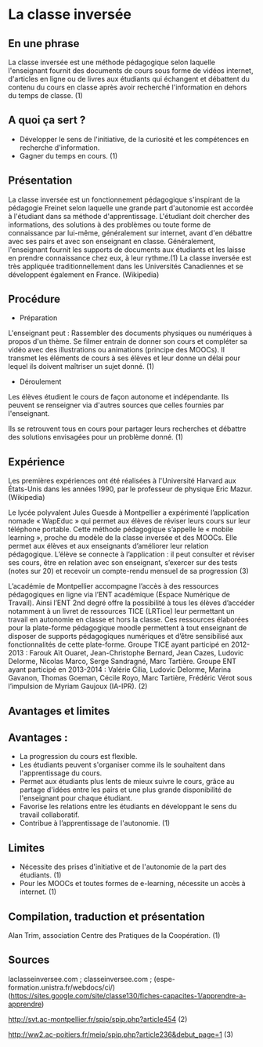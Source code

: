 # La classe inversée

## En une phrase

La classe inversée est une méthode pédagogique selon laquelle l'enseignant fournit des documents de cours sous forme de vidéos internet, d'articles en ligne ou de livres aux étudiants qui échangent et débattent du contenu du cours en classe après avoir recherché l'information en dehors du temps de classe. (1)

## A quoi ça sert ?

* Développer le sens de l'initiative, de la curiosité et les compétences en recherche d'information.
* Gagner du temps en cours. (1)

## Présentation

La classe inversée est un fonctionnement pédagogique s'inspirant de la pédagogie Freinet selon laquelle une grande part d'autonomie est accordée à l'étudiant dans sa méthode d'apprentissage. L'étudiant doit chercher des informations, des solutions à des problèmes ou toute forme de connaissance par lui-même, généralement sur internet, avant d'en débattre avec ses pairs et avec son enseignant en classe.
Généralement, l'enseignant fournit les supports de documents aux étudiants et les laisse en prendre connaissance chez eux, à leur rythme.(1)
La classe inversée est très appliquée traditionnellement dans les Universités Canadiennes et se développent également en France. (Wikipedia)

## Procédure

* Préparation

L'enseignant peut :
Rassembler des documents physiques ou numériques à propos d'un thème.
Se filmer entrain de donner son cours et compléter sa vidéo avec des illustrations ou animations (principe des MOOCs).
Il transmet les éléments de cours à ses élèves et leur donne un délai pour lequel ils doivent maîtriser un sujet donné. (1)

* Déroulement

Les élèves étudient le cours de façon autonome et indépendante. Ils peuvent se renseigner via d'autres sources que celles fournies par l'enseignant.

Ils se retrouvent tous en cours pour partager leurs recherches et débattre des solutions envisagées pour un problème donné. (1)

## Expérience

Les premières expériences ont été réalisées à l'Université Harvard aux États-Unis dans les années 1990, par le professeur de physique Eric Mazur. (Wikipedia)

Le lycée polyvalent Jules Guesde à Montpellier a expérimenté l’application nomade « WapEduc » qui permet aux élèves de réviser leurs cours sur leur téléphone portable. Cette méthode pédagogique s’appelle le « mobile learning », proche du modèle de la classe inversée et des MOOCs. Elle permet aux élèves et aux enseignants d’améliorer leur relation pédagogique. L’élève se connecte à l’application : il peut consulter et réviser ses cours, être en relation avec son enseignant, s’exercer sur des tests (notes sur 20) et recevoir un compte-rendu mensuel de sa progression (3)

L’académie de Montpellier accompagne l’accès à des ressources pédagogiques en ligne via l’ENT académique (Espace Numérique de Travail). Ainsi l’ENT 2nd degré offre la possibilité à tous les élèves d’accéder notamment à un livret de ressources TICE (LRTice) leur permettant un travail en autonomie en classe et hors la classe.
Ces ressources élaborées pour la plate-forme pédagogique moodle permettent à tout enseignant de disposer de supports pédagogiques numériques et d’être sensibilisé aux fonctionnalités de cette plate-forme.
Groupe TICE ayant participé en 2012-2013 : Farouk Aït Ouaret, Jean-Christophe Bernard, Jean Cazes, Ludovic Delorme, Nicolas Marco, Serge Sandragné, Marc Tartière.
Groupe ENT ayant participé en 2013-2014 : Valérie Cilia, Ludovic Delorme, Marina Gavanon, Thomas Goeman, Cécile Royo, Marc Tartière, Frédéric Vérot sous l’impulsion de Myriam Gaujoux (IA-IPR). (2)

## Avantages et limites
## Avantages :
* La progression du cours est flexible.
* Les étudiants peuvent s'organiser comme ils le souhaitent dans l'apprentissage du cours.
* Permet aux étudiants plus lents de mieux suivre le cours, grâce au partage d'idées entre les pairs et une plus grande disponibilité de l'enseignant pour chaque étudiant.
* Favorise les relations entre les étudiants en développant le sens du travail collaboratif.
* Contribue à l’apprentissage de l'autonomie. (1)

## Limites

* Nécessite des prises d'initiative et de l'autonomie de la part des étudiants. (1)
* Pour les MOOCs et toutes formes de e-learning, nécessite un accès à internet. (1)

## Compilation, traduction et présentation

Alan Trim, association Centre des Pratiques de la Coopération. (1)

## Sources


laclasseinversee.com ; classeinversee.com ; (espe-formation.unistra.fr/webdocs/ci/) (https://sites.google.com/site/classe130/fiches-capacites-1/apprendre-a-apprendre)

http://svt.ac-montpellier.fr/spip/spip.php?article454 (2)

http://ww2.ac-poitiers.fr/meip/spip.php?article236&debut_page=1 (3)
